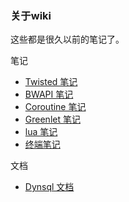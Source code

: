 ### 关于wiki ###

这些都是很久以前的笔记了。

笔记

  * [Twisted 笔记](notes_on_twisted.md)
  * [BWAPI 笔记](notes_on_bwapi.md)
  * [Coroutine 笔记](notes_on_coroutine.md)
  * [Greenlet 笔记](notes_on_greenlet.md)
  * [lua 笔记](notes_on_lua.md)
  * [终端笔记](notes_on_terminal.md)

文档

  * [Dynsql 文档](dynsql.md)
